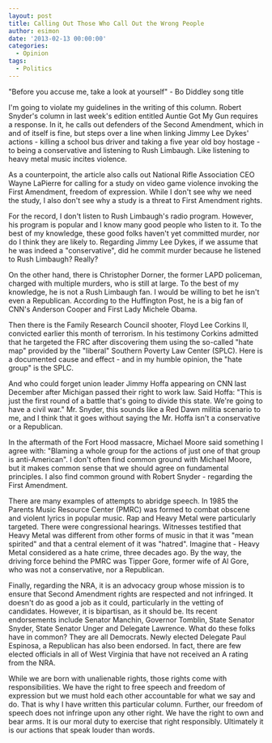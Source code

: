 ```yaml
---
layout: post
title: Calling Out Those Who Call Out the Wrong People 
author: esimon
date: '2013-02-13 00:00:00'
categories:
  - Opinion
tags:
  - Politics
---
```

"Before you accuse me, take a look at yourself" - Bo Diddley song title

I'm going to violate my guidelines in the writing of this column. Robert Snyder's column in last week's edition entitled Auntie Got My Gun requires a response. In it, he calls out defenders of the Second Amendment, which in and of itself is fine, but steps over a line when linking Jimmy Lee Dykes' actions - killing a school bus driver and taking a five year old boy hostage - to being a conservative and listening to Rush Limbaugh. Like listening to heavy metal music incites violence. 

As a counterpoint, the article also calls out National Rifle Association CEO Wayne LaPierre for calling for a study on video game violence invoking the First Amendment, freedom of expression. While I don't see why we need the study, I also don't see why a study is a threat to First Amendment rights. 

For the record, I don't listen to Rush Limbaugh's radio program. However, his program is popular and I know many good people who listen to it. To the best of my knowledge, these good folks haven't yet committed murder, nor do I think they are likely to. Regarding Jimmy Lee Dykes, if we assume that he was indeed a "conservative", did he commit murder because he listened to Rush Limbaugh? Really?

On the other hand, there is Christopher Dorner, the former LAPD policeman, charged with multiple murders, who is still at large. To the best of my knowledge, he is not a Rush Limbaugh fan. I would be willing to bet he isn't even a Republican. According to the Huffington Post, he is a big fan of CNN's Anderson Cooper and First Lady Michele Obama. 

Then there is the Family Research Council shooter, Floyd Lee Corkins II, convicted earlier this month of terrorism. In his testimony Corkins admitted that he targeted the FRC after discovering them using the so-called "hate map" provided by the "liberal" Southern Poverty Law Center (SPLC). Here is a documented cause and effect - and in my humble opinion, the "hate group" is the SPLC. 

And who could forget union leader Jimmy Hoffa appearing on CNN last December after Michigan passed their right to work law. Said Hoffa: "This is just the first round of a battle that's going to divide this state. We're going to have a civil war." Mr. Snyder, this sounds like a Red Dawn militia scenario to me, and I think that it goes without saying the Mr. Hoffa isn't a conservative or a Republican. 

In the aftermath of the Fort Hood massacre, Michael Moore said something I agree with: "Blaming a whole group for the actions of just one of that group is anti-American". I don't often find common ground with Michael Moore, but it makes common sense that we should agree on fundamental principles. I also find common ground with Robert Snyder - regarding the First Amendment. 

There are many examples of attempts to abridge speech. In 1985 the Parents Music Resource Center (PMRC) was formed to combat obscene and violent lyrics in popular music. Rap and Heavy Metal were particularly targeted. There were congressional hearings. Witnesses testified that Heavy Metal was different from other forms of music in that it was "mean spirited" and that a central element of it was "hatred". Imagine that - Heavy Metal considered as a hate crime, three decades ago. By the way, the driving force behind the PMRC was Tipper Gore, former wife of Al Gore, who was not a conservative, nor a Republican. 

Finally, regarding the NRA, it is an advocacy group whose mission is to ensure that Second Amendment rights are respected and not infringed. It doesn't do as good a job as it could, particularly in the vetting of candidates. However, it is bipartisan, as it should be. Its recent endorsements include Senator Manchin, Governor Tomblin, State Senator Snyder, State Senator Unger and Delegate Lawrence. What do these folks have in common? They are all Democrats. Newly elected Delegate Paul Espinosa, a Republican has also been endorsed. In fact, there are few elected officials in all of West Virginia that have not received an A rating from the NRA.

While we are born with unalienable rights, those rights come with responsibilities. We have the right to free speech and freedom of expression but we must hold each other accountable for what we say and do. That is why I have written this particular column. Further, our freedom of speech does not infringe upon any other right. We have the right to own and bear arms. It is our moral duty to exercise that right responsibly. Ultimately it is our actions that speak louder than words. 

